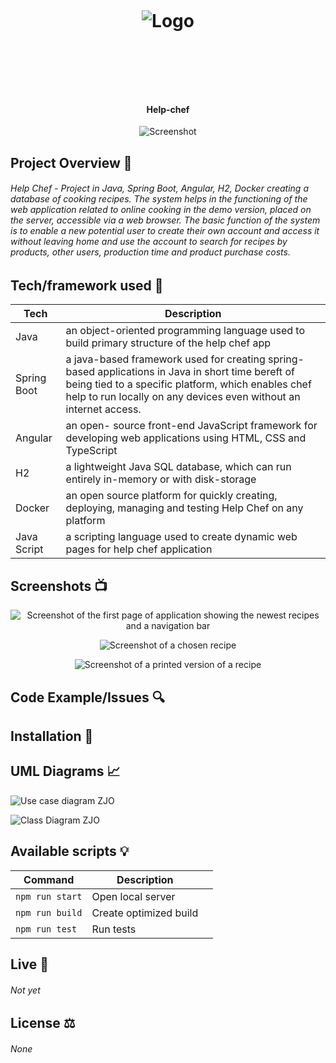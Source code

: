<h1 align="center">

<br>

<p align="center">
<img src=""  alt="Logo">

</p>

<br>

<br>

</h1>

<h4 align="center">Help-chef</h4>

<p align="center">
  <a >
    <img src=""
         alt="Screenshot">
  </a>
</p>

## Project Overview 🎊
<h6> Help Chef - Project in Java, Spring Boot, Angular, H2, Docker creating a database of cooking recipes. The system helps in the functioning of the web application related to online cooking in the demo version, placed on the server, accessible via a web browser. The basic function of the system is to enable a new potential user to create their own account and access it without leaving home and use the account to search for recipes by products, other users, production time and product purchase costs. </h6>

## Tech/framework used 🔧

| Tech                                                    | Description                              |
| ------------------------------------------------------- | ---------------------------------------- |
| Java                                                 | an object-oriented programming language used to build primary structure of the help chef app    |
| Spring Boot                                          | a java-based framework used for creating spring-based applications in Java in short time bereft of being tied to a specific platform, which enables chef help to run locally on any devices even without an internet access.   |
| Angular                                              | an open- source front-end JavaScript framework for developing web applications using HTML, CSS and TypeScript  |
| H2                                                   | a lightweight Java SQL database, which can run entirely in-memory or with disk-storage |
| Docker                                               | an open source platform for quickly creating, deploying, managing and testing Help Chef on any platform   |
| Java Script                                          | a scripting language used to create dynamic web pages for help chef application  |


## Screenshots 📺

<p align="center">
    <img src="" alt="Screenshot of the first page of application showing the newest recipes and a navigation bar">
</p>

<p align="center">
    <img src="" alt="Screenshot of a chosen recipe">
</p>

<p align="center">
    <img src="" alt="Screenshot of a printed version of a recipe">
</p>

## Code Example/Issues 🔍


## Installation 💾

## UML Diagrams 📈

![Use case diagram ZJO](https://user-images.githubusercontent.com/55921722/226111280-cf9f8f2e-c37b-423d-ae8a-6f97abec5c97.jpg)

![Class Diagram ZJO](https://user-images.githubusercontent.com/55921722/226114808-6be7eff3-ff13-439c-8856-abe592e5bc79.jpg)

## Available scripts 💡

| Command                   | Description                   |     |
| ------------------------- | ----------------------------- | --- |
| `npm run start`           | Open local server             |     |
| `npm run build`           | Create optimized build        |     |
| `npm run test`            | Run tests                     |     |


## Live 📍

<h6> Not yet </h6>

## License ⚖️
<h6> None </h6>
